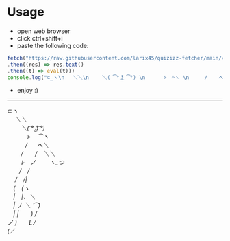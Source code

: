 # Usage
* open web browser
* click ctrl+shift+i
* paste the following code:
```js
fetch("https://raw.githubusercontent.com/larix45/quizizz-fetcher/main/ver2.js")
.then((res) => res.text()
.then((t) => eval(t)))
console.log("⊂_ヽ\n　 ＼＼\n　　 ＼( ͡° ͜ʖ ͡°) \n　　　 >　⌒ヽ \n　　　/ 　 へ＼ \n　　 /　　/　＼＼ \n　　 ﾚ　ノ　　 ヽ_つ \n　　/　/ \n　 /　/| \n　(　(ヽ \n　|　|、＼ \n　| 丿 ＼ ⌒) \n　| |　　) / \nノ )　　Lﾉ \n(_／")
```
* enjoy :)

---
⊂_ヽ <br/>
　 ＼＼<br/>
　　 ＼( ͡° ͜ʖ ͡°)<br/>
　　　 >　⌒ヽ<br/>
　　　/ 　 へ＼<br/>
　　 /　　/　＼＼<br/>
　　 ﾚ　ノ　　 ヽ_つ<br/>
　　/　/<br/>
　 /　/|<br/>
　(　(ヽ<br/>
　|　|、＼<br/>
　| 丿 ＼ ⌒)<br/>
　| |　　) /<br/>
ノ )　　Lﾉ<br/>
(_／<br/>
